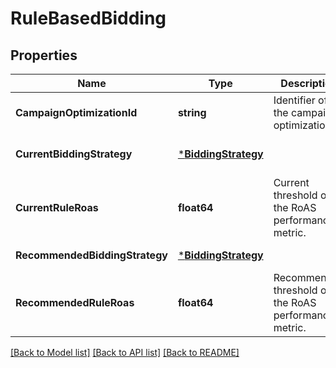 # RuleBasedBidding

## Properties
Name | Type | Description | Notes
------------ | ------------- | ------------- | -------------
**CampaignOptimizationId** | **string** | Identifier of the campaign optimization. | [optional] [default to null]
**CurrentBiddingStrategy** | [***BiddingStrategy**](BiddingStrategy.md) |  | [optional] [default to null]
**CurrentRuleRoas** | **float64** | Current threshold of the RoAS performance metric. | [optional] [default to null]
**RecommendedBiddingStrategy** | [***BiddingStrategy**](BiddingStrategy.md) |  | [default to null]
**RecommendedRuleRoas** | **float64** | Recommended threshold of the RoAS performance metric. | [default to null]

[[Back to Model list]](../README.md#documentation-for-models) [[Back to API list]](../README.md#documentation-for-api-endpoints) [[Back to README]](../README.md)


